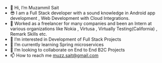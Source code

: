 - 👋 Hi, I’m Muzammil Sait
- 😎 I am a Full Stack developer with a sound knowledge in Android app development , Web Development with Cloud Integrations.
- 🤑 Worked as a freelancer for many companies and been an Intern at various organizations like Nokia , Virtusa , Virtually Testing(California) , Remark Skills etc. 
- 👀 I’m interested in Development of Full Stack Projects 
- 🌱 I’m currently learning Spring microservices
- 💞️ I’m looking to collaborate on End to End B2C Projects
- 📫 How to reach me muzz.sait@gmail.com

<!---
saitmuza007/saitmuza007 is a ✨ special ✨ repository because its `README.md` (this file) appears on your GitHub profile.
You can click the Preview link to take a look at your changes.
--->

